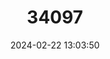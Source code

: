 ---
title: "34097"
category: "Podocarpus rusbyi"
draft: false
date: 2024-02-22 13:03:50
languages:
  Spanish; Castilian: ["Pino del Monte", "Pino Blanco"]
---